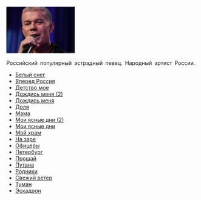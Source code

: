 ![](gazmanov_oleg.jpg)

Российский популярный эстрадный певец. Народный артист России.

* [Белый снег](Белый%20снег)
* [Вперед Россия](Вперед%20Россия)
* [Детство мое](Детство%20мое)
* [Дождись меня (2)](Дождись%20меня%20(2))
* [Дождись меня](Дождись%20меня)
* [Доля](Доля)
* [Мама](Мама)
* [Мои ясные дни (2)](Мои%20ясные%20дни%20(2))
* [Мои ясные дни](Мои%20ясные%20дни)
* [Мой храм](Мой%20храм)
* [На заре](На%20заре)
* [Офицеры](Офицеры)
* [Петербург](Петербург)
* [Прощай](Прощай)
* [Путана](Путана)
* [Родники](Родники)
* [Свежий ветер](Свежий%20ветер)
* [Туман](Туман)
* [Эскадрон](Эскадрон)